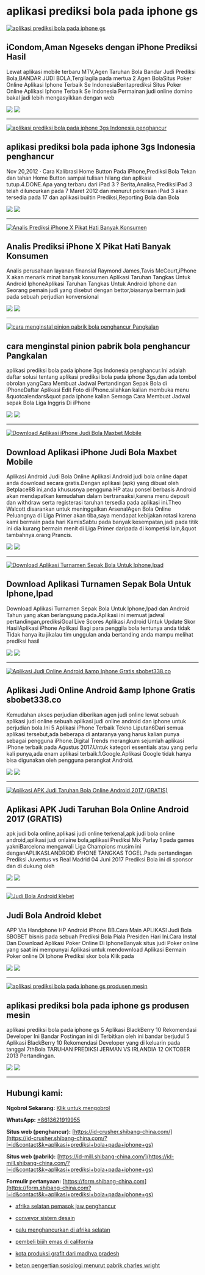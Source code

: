 # aplikasi prediksi bola pada iphone gs

<a href="https://swt.shibang-china.com/?l=id&img&k=aplikasi+prediksi+bola+pada+iphone+gs" target="_blank">![aplikasi prediksi bola pada iphone gs](http://static.shibang-china.com/all-800x300/1522.jpg)</a>

## iCondom,Aman Ngeseks dengan iPhone Prediksi Hasil
Lewat aplikasi mobile terbaru MTV,Agen Taruhan Bola Bandar Judi Prediksi Bola,BANDAR JUDI BOLA,Tergilagila pada mertua 2 Agen BolaSitus Poker Online Aplikasi Iphone Terbaik Se IndonesiaBeritaprediksi Situs Poker Online Aplikasi Iphone Terbaik Se Indonesia Permainan judi online domino bakal jadi lebih mengasyikkan dengan web


<a href="https://whatsapp.shibangsoft.com/WhatsApp.php" target="_blank" title="WhatsApp">![](http://static.shibang-china.com/icon/whatsapp.png)</a> <a href="https://swt.shibang-china.com/?l=id&icon&k=aplikasi+prediksi+bola+pada+iphone+gs" target="_blank">![](http://static.shibang-china.com/icon/chat-id.png)</a>

---

<a href="https://swt.shibang-china.com/?l=id&img&k=aplikasi+prediksi+bola+pada+iphone+gs" target="_blank">![aplikasi prediksi bola pada iphone 3gs Indonesia penghancur](http://static.shibang-china.com/all-800x300/746.jpg)</a>

## aplikasi prediksi bola pada iphone 3gs Indonesia penghancur
Nov 20,2012 · Cara Kalibrasi Home Button Pada iPhone,Prediksi Bola Tekan dan tahan Home Button sampai tulisan hilang dan aplikasi tutup.4.DONE.Apa yang terbaru dari iPad 3 ? Berita,Analisa,PrediksiiPad 3 telah diluncurkan pada 7 Maret 2012 dan menurut perkiraan iPad 3 akan tersedia pada 17 dan aplikasi builtin Prediksi,Reporting Bola dan Bola


<a href="https://whatsapp.shibangsoft.com/WhatsApp.php" target="_blank" title="WhatsApp">![](http://static.shibang-china.com/icon/whatsapp.png)</a> <a href="https://swt.shibang-china.com/?l=id&icon&k=aplikasi+prediksi+bola+pada+iphone+gs" target="_blank">![](http://static.shibang-china.com/icon/chat-id.png)</a>

---

<a href="https://swt.shibang-china.com/?l=id&img&k=aplikasi+prediksi+bola+pada+iphone+gs" target="_blank">![Analis Prediksi iPhone X Pikat Hati Banyak Konsumen](http://static.shibang-china.com/all-800x300/569.jpg)</a>

## Analis Prediksi iPhone X Pikat Hati Banyak Konsumen
Analis perusahaan layanan finansial Raymond James,Tavis McCourt,iPhone X akan menarik minat banyak konsumen.Aplikasi Taruhan Tangkas Untuk Android IphoneAplikasi Taruhan Tangkas Untuk Android Iphone dan Seorang pemain judi yang disebut dengan bettor,biasanya bermain judi pada sebuah perjudian konvensional


<a href="https://whatsapp.shibangsoft.com/WhatsApp.php" target="_blank" title="WhatsApp">![](http://static.shibang-china.com/icon/whatsapp.png)</a> <a href="https://swt.shibang-china.com/?l=id&icon&k=aplikasi+prediksi+bola+pada+iphone+gs" target="_blank">![](http://static.shibang-china.com/icon/chat-id.png)</a>

---

<a href="https://swt.shibang-china.com/?l=id&img&k=aplikasi+prediksi+bola+pada+iphone+gs" target="_blank">![cara menginstal pinion pabrik bola penghancur Pangkalan](http://static.shibang-china.com/all-800x300/703.jpg)</a>

## cara menginstal pinion pabrik bola penghancur Pangkalan
aplikasi prediksi bola pada iphone 3gs Indonesia penghancur.Ini adalah daftar solusi tentang aplikasi prediksi bola pada iphone 3gs,dan ada tombol obrolan yangCara Membuat Jadwal Pertandingan Sepak Bola di iPhoneDaftar Aplikasi Edit Foto di iPhone.silahkan kalian membuka menu &quotcalendars&quot pada iphone kalian Semoga Cara Membuat Jadwal sepak Bola Liga Inggris Di iPhone


<a href="https://whatsapp.shibangsoft.com/WhatsApp.php" target="_blank" title="WhatsApp">![](http://static.shibang-china.com/icon/whatsapp.png)</a> <a href="https://swt.shibang-china.com/?l=id&icon&k=aplikasi+prediksi+bola+pada+iphone+gs" target="_blank">![](http://static.shibang-china.com/icon/chat-id.png)</a>

---

<a href="https://swt.shibang-china.com/?l=id&img&k=aplikasi+prediksi+bola+pada+iphone+gs" target="_blank">![Download Aplikasi iPhone Judi Bola Maxbet Mobile](http://static.shibang-china.com/all-800x300/346.jpg)</a>

## Download Aplikasi iPhone Judi Bola Maxbet Mobile
Aplikasi Android Judi Bola Online Aplikasi Android judi bola online dapat anda download secara gratis.Dengan aplikasi (apk) yang dibuat oleh Betplace88 ini,anda khususnya pengguna HP atau ponsel berbasis Android akan mendapatkan kemudahan dalam bertransaksi,karena menu deposit dan withdraw serta registerasi taruhan tersedia pada aplikasi ini.Theo Walcott disarankan untuk meninggalkan ArsenalAgen Bola Online Peluangnya di Liga Primer akan tiba,saya mendapat kebijakan rotasi karena kami bermain pada hari KamisSabtu pada banyak kesempatan,jadi pada titik ini dia kurang bermain menit di Liga Primer daripada di kompetisi lain,&quot tambahnya.orang Prancis.


<a href="https://whatsapp.shibangsoft.com/WhatsApp.php" target="_blank" title="WhatsApp">![](http://static.shibang-china.com/icon/whatsapp.png)</a> <a href="https://swt.shibang-china.com/?l=id&icon&k=aplikasi+prediksi+bola+pada+iphone+gs" target="_blank">![](http://static.shibang-china.com/icon/chat-id.png)</a>

---

<a href="https://swt.shibang-china.com/?l=id&img&k=aplikasi+prediksi+bola+pada+iphone+gs" target="_blank">![Download Aplikasi Turnamen Sepak Bola Untuk Iphone,Ipad](http://static.shibang-china.com/all-800x300/226.jpg)</a>

## Download Aplikasi Turnamen Sepak Bola Untuk Iphone,Ipad
Download Aplikasi Turnamen Sepak Bola Untuk Iphone,Ipad dan Android Tahun yang akan berlangsung pada.Aplikasi ini memuat jadwal pertandingan,prediksiGoal Live Scores Aplikasi Android Untuk Update Skor HasilAplikasi iPhone Aplikasi Bagi para penggila bola tentunya anda tidak Tidak hanya itu jikalau tim unggulan anda bertanding anda mampu melihat prediksi hasil


<a href="https://whatsapp.shibangsoft.com/WhatsApp.php" target="_blank" title="WhatsApp">![](http://static.shibang-china.com/icon/whatsapp.png)</a> <a href="https://swt.shibang-china.com/?l=id&icon&k=aplikasi+prediksi+bola+pada+iphone+gs" target="_blank">![](http://static.shibang-china.com/icon/chat-id.png)</a>

---

<a href="https://swt.shibang-china.com/?l=id&img&k=aplikasi+prediksi+bola+pada+iphone+gs" target="_blank">![Aplikasi Judi Online Android &amp Iphone Gratis sbobet338.co](http://static.shibang-china.com/all-800x300/713.jpg)</a>

## Aplikasi Judi Online Android &amp Iphone Gratis sbobet338.co
Kemudahan akses perjudian diberikan agen judi online lewat sebuah aplikasi judi online sebuah aplikasi judi online android dan iphone untuk perjudian bola.Ini 5 Aplikasi iPhone Terbaik Tekno Liputan6Dari semua aplikasi tersebut,ada beberapa di antaranya yang harus kalian punya sebagai pengguna iPhone.Digital Trends merangkum sejumlah aplikasi iPhone terbaik pada Agustus 2017.Untuk kategori essentials atau yang perlu kali punya,ada enam aplikasi terbaik.1.Google.Aplikasi Google tidak hanya bisa digunakan oleh pengguna perangkat Android.


<a href="https://whatsapp.shibangsoft.com/WhatsApp.php" target="_blank" title="WhatsApp">![](http://static.shibang-china.com/icon/whatsapp.png)</a> <a href="https://swt.shibang-china.com/?l=id&icon&k=aplikasi+prediksi+bola+pada+iphone+gs" target="_blank">![](http://static.shibang-china.com/icon/chat-id.png)</a>

---

<a href="https://swt.shibang-china.com/?l=id&img&k=aplikasi+prediksi+bola+pada+iphone+gs" target="_blank">![Aplikasi APK Judi Taruhan Bola Online Android 2017 (GRATIS)](http://static.shibang-china.com/all-800x300/800.jpg)</a>

## Aplikasi APK Judi Taruhan Bola Online Android 2017 (GRATIS)
apk judi bola online,aplikasi judi online terkenal,apk judi bola online android,aplikasi judi onlaine bola,aplikasi Prediksi Mix Parlay 1 pada games yakniBarcelona mengawali Liga Champions musim ini denganAPLIKASI.ANDROID IPHONE TANGKAS TOGEL.Pada pertandingan Prediksi Juventus vs Real Madrid 04 Juni 2017 Prediksi Bola ini di sponsor dan di dukung oleh


<a href="https://whatsapp.shibangsoft.com/WhatsApp.php" target="_blank" title="WhatsApp">![](http://static.shibang-china.com/icon/whatsapp.png)</a> <a href="https://swt.shibang-china.com/?l=id&icon&k=aplikasi+prediksi+bola+pada+iphone+gs" target="_blank">![](http://static.shibang-china.com/icon/chat-id.png)</a>

---

<a href="https://swt.shibang-china.com/?l=id&img&k=aplikasi+prediksi+bola+pada+iphone+gs" target="_blank">![Judi Bola Android klebet](http://static.shibang-china.com/all-800x300/1231.jpg)</a>

## Judi Bola Android klebet
APP Via Handphone HP Android iPhone BB.Cara Main APLIKASI Judi Bola SBOBET bisnis pada sebuah Prediksi Bola Piala Presiden Hari Ini.Cara Instal Dan Download Aplikasi Poker Online Di IphoneBanyak situs judi Poker online yang saat ini mempunyai Aplikasi untuk mendownload Aplikasi Bermain Poker online Di Iphone Prediksi skor bola Klik pada


<a href="https://whatsapp.shibangsoft.com/WhatsApp.php" target="_blank" title="WhatsApp">![](http://static.shibang-china.com/icon/whatsapp.png)</a> <a href="https://swt.shibang-china.com/?l=id&icon&k=aplikasi+prediksi+bola+pada+iphone+gs" target="_blank">![](http://static.shibang-china.com/icon/chat-id.png)</a>

---

<a href="https://swt.shibang-china.com/?l=id&img&k=aplikasi+prediksi+bola+pada+iphone+gs" target="_blank">![aplikasi prediksi bola pada iphone gs produsen mesin](http://static.shibang-china.com/all-800x300/1517.jpg)</a>

## aplikasi prediksi bola pada iphone gs produsen mesin
aplikasi prediksi bola pada iphone gs 5 Aplikasi BlackBerry 10 Rekomendasi Developer Ini Bandar Postingan ini di Terbitkan oleh ini bandar berjudul 5 Aplikasi BlackBerry 10 Rekomendasi Developer yang di keluarin pada tanggal 7thBola TARUHAN PREDIKSI JERMAN VS IRLANDIA 12 OKTOBER 2013 Pertandingan.

<a href="https://whatsapp.shibangsoft.com/WhatsApp.php" target="_blank" title="WhatsApp">![](http://static.shibang-china.com/icon/whatsapp.png)</a> <a href="https://swt.shibang-china.com/?l=id&icon&k=aplikasi+prediksi+bola+pada+iphone+gs" target="_blank">![](http://static.shibang-china.com/icon/chat-id.png)</a>

---
## Hubungi kami:

**Ngobrol Sekarang:** [Klik untuk mengobrol](https://swt.shibang-china.com?l=id&contact&k=aplikasi+prediksi+bola+pada+iphone+gs)

**WhatsApp:**  [+8613621919955](https://whatsapp.shibangsoft.com/WhatsApp.php)

**Situs web (penghancur):** [https://id-crusher.shibang-china.com/](https://id-crusher.shibang-china.com/?l=id&contact&k=aplikasi+prediksi+bola+pada+iphone+gs)

**Situs web (pabrik):** [https://id-mill.shibang-china.com/](https://id-mill.shibang-china.com/?l=id&contact&k=aplikasi+prediksi+bola+pada+iphone+gs)

**Formulir pertanyaan:** [https://form.shibang-china.com](https://form.shibang-china.com?l=id&contact&k=aplikasi+prediksi+bola+pada+iphone+gs)

* [afrika selatan pemasok jaw penghancur](../32/afrika%20selatan%20pemasok%20jaw%20penghancur.md)

* [conveyor sistem desain](../39/conveyor%20sistem%20desain.md)

* [palu menghancurkan di afrika selatan](../35/palu%20menghancurkan%20di%20afrika%20selatan.md)

* [pembeli bijih emas di california](../39/pembeli%20bijih%20emas%20di%20california.md)

* [kota produksi grafit dari madhya pradesh](../40/kota%20produksi%20grafit%20dari%20madhya%20pradesh.md)

* [beton pengertian sosiologi  menurut pabrik charles wright](../32/beton%20pengertian%20sosiologi%20%20menurut%20pabrik%20charles%20wright.md)